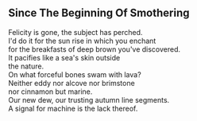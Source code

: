 Since The Beginning Of Smothering
---------------------------------
Felicity is gone, the subject has perched.  
I'd do it for the sun rise in which you enchant  
for the breakfasts of deep brown you've discovered.  
It pacifies like a sea's skin outside  
the nature.  
On what forceful bones swam with lava?  
Neither eddy nor alcove nor brimstone  
nor cinnamon but marine.  
Our new dew, our trusting autumn line segments.  
A signal for machine is the lack thereof.  
